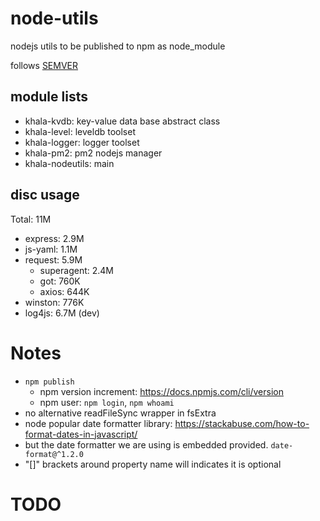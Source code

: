 # node-utils
nodejs utils to be published to npm as node_module

follows [SEMVER](https://semver.org/)


## module lists
- khala-kvdb:   key-value data base abstract class
- khala-level:  leveldb toolset
- khala-logger: logger toolset 
- khala-pm2:    pm2 nodejs manager
- khala-nodeutils:  main

## disc usage

Total: 11M
- express:  2.9M
- js-yaml:  1.1M
- request:  5.9M
    - superagent:   2.4M
    - got:          760K 
    - axios:        644K
- winston:  776K
- log4js:   6.7M    (dev)


# Notes
- `npm publish`
    - npm version increment: https://docs.npmjs.com/cli/version
    - npm user: `npm login`,  `npm whoami`
- no alternative readFileSync wrapper in fsExtra
- node popular date formatter library: https://stackabuse.com/how-to-format-dates-in-javascript/
- but the date formatter we are using is embedded provided. `date-format@^1.2.0`
- "[]" brackets around property name will indicates it is optional 

# TODO
